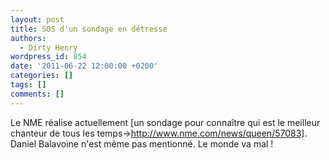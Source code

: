 ```yaml
---
layout: post
title: SOS d'un sondage en détresse
authors:
  - Dirty Henry
wordpress_id: 854
date: '2011-06-22 12:00:00 +0200'
categories: []
tags: []
comments: []
---
```

Le NME réalise actuellement [un sondage pour connaître qui est le meilleur chanteur de tous les temps->http://www.nme.com/news/queen/57083]. Daniel Balavoine n'est même pas mentionné. Le monde va mal !
